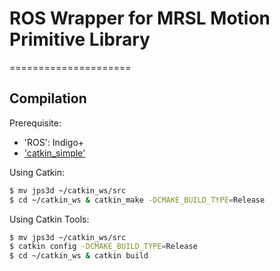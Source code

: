 # ROS Wrapper for MRSL Motion Primitive Library
=====================

## Compilation
Prerequisite:
  - 'ROS': Indigo+
  - ['catkin_simple'](https://github.com/catkin/catkin_simple)

Using Catkin:
```sh
$ mv jps3d ~/catkin_ws/src
$ cd ~/catkin_ws & catkin_make -DCMAKE_BUILD_TYPE=Release
```
Using Catkin Tools:
```sh
$ mv jps3d ~/catkin_ws/src
$ catkin config -DCMAKE_BUILD_TYPE=Release
$ cd ~/catkin_ws & catkin build
```


